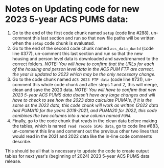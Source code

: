 # Notes on Updating code for new 2023 5-year ACS PUMS data:
1. Go to the end of the first code chunk named `setup` (code line #288), un-comment this last section and run so that new file paths will be written when the `setup` code chunk is evaluated.
2. Go to the end of the second code chunk named `acs_data_dwnld` (code line #377), un-comment this last section and run so that the new housing and person level data is downloaded and saved/renamed to the correct folders. *NOTE: You will have to confirm that the URLs for each of the housing and person level data in the ACS PUM FTP are correct, the year is updated to 2023 which may be the only necessary change.*
3. Go to the code chunk named `ACS 2023 FTP data` (code line #731), un-comment this whole code chunk and after steps 1 and 2, this will merge, clean and save the 2023 data. *NOTE: You will have to confirm that new 2023 5-year ACS PUMS data doesn't have any large changes and will have to check to see how the 2023 data calculate PUMA's, if it is the same as the 2022 data, this code chunk will work as written (2022 data had PUMA10 for the years 2018-2021, and PUMA20 for 2022, this code combines the two columns into a new column named `PUMA`.*
4. Finally, go to the code chunk that reads in the clean data before making the tables, which is named `read recode SCAG data`, go to code line #883, un-comment this line and comment out the previous other two lines that would read in the 2021 and 2022 data like the in-line code comments describe.

This should be all that is necessary to update the code to create output tables for next year's (beginning of 2024) 2023 5-year ACS PUMS data release.